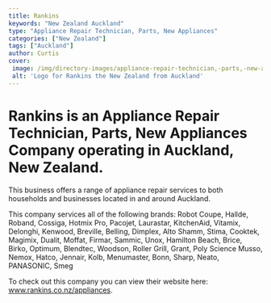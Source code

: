 ```yaml
---
title: Rankins
keywords: "New Zealand Auckland"
type: "Appliance Repair Technician, Parts, New Appliances"
categories: ["New Zealand"]
tags: ["Auckland"]
author: Curtis
cover: 
 image: /img/directory-images/appliance-repair-technician,-parts,-new-appliances/rankins.webp
 alt: 'Logo for Rankins the New Zealand from Auckland'
---
```


# Rankins is an Appliance Repair Technician, Parts, New Appliances Company operating in Auckland, New Zealand.

This business offers a range of appliance repair services to both households and businesses located in and around Auckland.

This company services all of the following brands: Robot Coupe, Hallde, Roband, Cossiga, Hotmix Pro, Pacojet, Laurastar, KitchenAid, Vitamix, Delonghi, Kenwood, Breville, Belling, Dimplex, Alto Shamm, Stima, Cooktek, Magimix, Dualit, Moffat, Firmar, Sammic, Unox, Hamilton Beach, Brice, Birko, Optimum, Blendtec, Woodson, Roller Grill, Grant, Poly Science Musso, Nemox, Hatco, Jennair, Kolb, Menumaster, Bonn, Sharp, Neato, PANASONIC, Smeg

To check out this company you can view their website here: www.rankins.co.nz/appliances.
